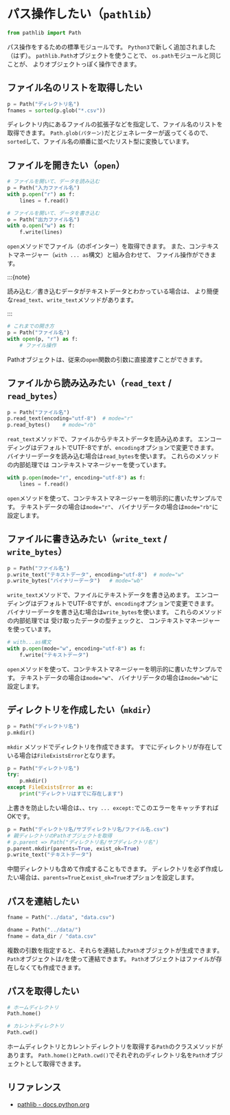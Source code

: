 # パス操作したい（`pathlib`）

```python
from pathlib import Path
```

パス操作をするための標準モジュールです。
`Python3`で新しく追加されました（はず）。
`pathlib.Path`オブジェクトを使うことで、
`os.path`モジュールと同じことが、
よりオブジェクトっぽく操作できます。

## ファイル名のリストを取得したい

```python
p = Path("ディレクトリ名")
fnames = sorted(p.glob("*.csv"))
```

ディレクトリ内にあるファイルの拡張子などを指定して、ファイル名のリストを取得できます。
`Path.glob(パターン)`だとジェネレーターが返ってくるので、
`sorted`して、ファイル名の順番に並べたリスト型に変換しています。

## ファイルを開きたい（`open`）

```python
# ファイルを開いて、データを読み込む
p = Path("入力ファイル名")
with p.open("r") as f:
    lines = f.read()

# ファイルを開いて、データを書き込む
o = Path("出力ファイル名")
with o.open("w") as f:
    f.write(lines)
```

`open`メソッドでファイル（のポインター）を取得できます。
また、コンテキストマネージャー（`with ... as`構文）と組み合わせて、
ファイル操作ができます。

:::{note}

読み込む／書き込むデータがテキストデータとわかっている場合は、
より簡便な`read_text`、`write_text`メソッドがあります。

:::

```python
# これまでの開き方
p = Path("ファイル名")
with open(p, "r") as f:
    # ファイル操作
```

Pathオブジェクトは、従来の`open`関数の引数に直接渡すことができます。

## ファイルから読み込みたい（`read_text` / `read_bytes`）

```python
p = Path("ファイル名")
p.read_text(encoding="utf-8")  # mode="r"
p.read_bytes()    # mode="rb"
```

`reat_text`メソッドで、ファイルからテキストデータを読み込めます。
エンコーディングはデフォルトでUTF-8ですが、`encoding`オプションで変更できます。
バイナリーデータを読み込む場合は`read_bytes`を使います。
これらのメソッドの内部処理では
コンテキストマネージャーを使っています。

```python
with p.open(mode="r", encoding="utf-8") as f:
    lines = f.read()
```

`open`メソッドを使って、コンテキストマネージャーを明示的に書いたサンプルです。
テキストデータの場合は`mode="r"`、
バイナリデータの場合は`mode="rb"`に設定します。

## ファイルに書き込みたい（`write_text` / `write_bytes`）

```python
p = Path("ファイル名")
p.write_text("テキストデータ", encoding="utf-8")  # mode="w"
p.write_bytes("バイナリーデータ")   # mode="wb"
```

`write_text`メソッドで、ファイルにテキストデータを書き込めます。
エンコーディングはデフォルトでUTF-8ですが、`encoding`オプションで変更できます。
バイナリーデータを書き込む場合は`write_bytes`を使います。
これらのメソッドの内部処理では
受け取ったデータの型チェックと、
コンテキストマネージャーを使っています。

```python
# with...as構文
with p.open(mode="w", encoding="utf-8") as f:
    f.write("テキストデータ")
```

`open`メソッドを使って、コンテキストマネージャーを明示的に書いたサンプルです。
テキストデータの場合は`mode="w"`、
バイナリデータの場合は`mode="wb"`に設定します。

## ディレクトリを作成したい（`mkdir`）

```python
p = Path("ディレクトリ名")
p.mkdir()
```

`mkdir` メソッドでディレクトリを作成できます。
すでにディレクトリが存在している場合は``FileExistsError``となります。

```python
p = Path("ディレクトリ名")
try:
    p.mkdir()
except FileExistsError as e:
    print("ディレクトリはすでに存在します")
```

上書きを防止したい場合は、、`try ... except:`でこのエラーをキャッチすればOKです。

```python
p = Path("ディレクトリ名/サブディレクトリ名/ファイル名.csv")
# 親ディレクトリのPathオブジェクトを取得
# p.parent => Path("ディレクトリ名/サブディレクトリ名")
p.parent.mkdir(parents=True, exist_ok=True)
p.write_text("テキストデータ")
```

中間ディレクトリも含めて作成することもできます。
ディレクトリを必ず作成したい場合は、``parents=True``と``exist_ok=True``オプションを設定します。

## パスを連結したい

```python
fname = Path("../data", "data.csv")

dname = Path("../data/")
fname = data_dir / "data.csv"
```

複数の引数を指定すると、それらを連結した`Path`オブジェクトが生成できます。
`Path`オブジェクトは`/`を使って連結できます。
`Path`オブジェクトはファイルが存在しなくても作成できます。

## パスを取得したい

```python
# ホームディレクトリ
Path.home()

# カレントディレクトリ
Path.cwd()
```

ホームディレクトリとカレントディレクトリを取得する``Path``のクラスメソッドがあります。
``Path.home()``と``Path.cwd()``でそれぞれのディレクトリ名を``Path``オブジェクトとして取得できます。


## リファレンス

- [pathlib - docs.python.org](https://docs.python.org/ja/3/library/pathlib.html)
